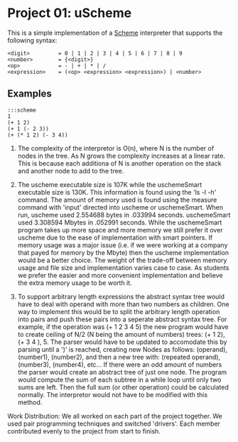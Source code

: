 Project 01: uScheme
===================

This is a simple implementation of a [Scheme] interpreter that supports the
following syntax:

    <digit>         = 0 | 1 | 2 | 3 | 4 | 5 | 6 | 7 | 8 | 9
    <number>        = {<digit>}
    <op>            = - | + | * | /
    <expression>    = (<op> <expression> <expression>) | <number>

Examples
--------

    :::scheme
    1
    (+ 1 2)
    (+ 1 (- 2 3))
    (+ (* 1 2) (- 3 4))

[Scheme]:   https://en.wikipedia.org/wiki/Scheme_(programming_language)


1. The complexity of the interpretor is O(n), where N is the number of nodes in the tree.  As N grows the complexity increases at a linear rate.  This is because each additiona of N is another operation on the stack and another node to add to the tree.  

2. The uscheme executable size is 107K while the uschemeSmart executable size is 130K.  This information is found using the 'ls -l -h' command.  The amount of memory used is found using the measure command with 'input' directed into uscheme or uschemeSmart.  When run, uscheme used 2.554688 bytes in .033994 seconds.  uschemeSmart used 3.308594 Mbytes in .052991 seconds.   While the uschemeSmart program takes up more space and more memory we still prefer it over uscheme due to the ease of implementation with smart pointers.  If memory usage was a major issue (i.e. if we were working at a company that payed for memory by the Mbyte) then the uscheme implementation would be a better choice.  The weight of the trade-off between memory usage and file size and implementation varies case to case.  As students we prefer the easier and more convenient implementation and believe the extra memory usage to be worth it.  

3. To support arbitrary length expressions the abstract syntax tree would have to deal with operand with more than two numbers as children.  One way to implement this would be to split the arbitrary length operation into pairs and push these pairs into a seperate abstract syntax tree.  For example, if the operation was (+ 1 2 3 4 5) the new program would have to create ceiling of N/2 (N being the amount of numbers) trees: (+ 1 2), (+ 3 4 ), 5.  The parser would have to be updated to accomodate this by parsing until a ')' is reached, creating new Nodes as follows: (operand), (number1), (number2), and then a new tree with: (repeated operand), (number3), (number4), etc...  If there were an odd amount of numbers the parser would create an abstract tree of just one node.  The program would compute the sum of each subtree in a while loop until only two sums are left.  Then the full sum (or other operation) could be calculated normally.  The interpretor would not have to be modified with this method.

Work Distribution: 
    We all worked on each part of the project together.  We used pair programming techniques and switched 'drivers'.  Each member contributed evenly to the project from start to finish.  


